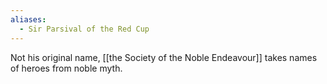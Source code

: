 ```yaml
---
aliases:
  - Sir Parsival of the Red Cup
---
```

Not his original name, [[the Society of the Noble Endeavour]] takes names of heroes from noble myth.